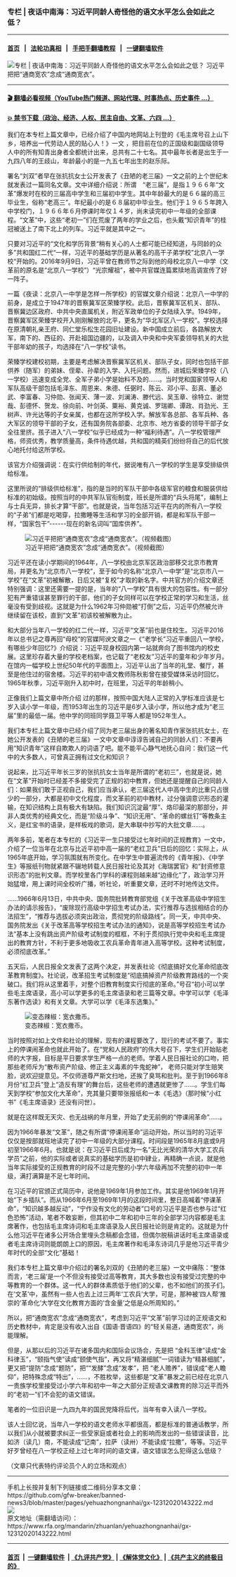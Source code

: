 ### 专栏 | 夜话中南海：习近平同龄人奇怪他的语文水平怎么会如此之低？
------------------------

#### [首页](https://github.com/gfw-breaker/banned-news3/blob/master/README.md) &nbsp;&nbsp;|&nbsp;&nbsp; [法轮功真相](https://github.com/begood0513/basic/blob/master/README.md)  &nbsp;&nbsp;|&nbsp;&nbsp; [手把手翻墙教程](https://github.com/gfw-breaker/guides/wiki)  &nbsp;&nbsp;|&nbsp;&nbsp; [一键翻墙软件](https://github.com/gfw-breaker/nogfw/blob/master/README.md)  



<div id="headerimg">
 <img alt="专栏 | 夜话中南海：习近平同龄人奇怪他的语文水平怎么会如此之低？" src="https://www.rfa.org/mandarin/zhuanlan/yehuazhongnanhai/gx-12312020143222.html/@@images/02c6274a-0f2e-425d-b822-e0454cf3f257.jpeg" title="专栏 | 夜话中南海：习近平同龄人奇怪他的语文水平怎么会如此之低？"/>
 <span class="lead_image_caption">
  习近平把把“通商宽农”念成“通商宽衣”。
 </span>
 <!-- zoomattribute -->
</div>

<hr/>


#### [ 🎬  翻墙必看视频（YouTube热门频道、网站代理、时事热点、历史事件 ...）](https://github.com/gfw-breaker/links/blob/master/banned.md)

#### [ 💥  禁书下载（政治、经济、人权、民主自由、文革、六四 ...）](https://github.com/gfw-breaker/books/blob/master/README.md)

<div id="storytext">
 <div class="sidebar">
 </div>
 <p>
  我们在本专栏上篇文章中，已经介绍了中国内地网站上刊登的《毛主席号召上山下乡，培养出一代劳动人民的贴心人！》一文 ，把目前在位的正国级和副国级领导人中的所有知青出身者全都统计出来，总共有二十七名。其中最年长者是出生于一九四八年的王歧山，年龄最小的是一九五七年出生的赵乐际。
 </p>
 <p>
  署名“刘双”者早在张抗抗女士公开发表了《丑陋的老三届》一文之前的上个世纪末就发表过一篇同名文章。文中详细介绍说：所谓　“老三届”，是指１９６６年“文革”爆发时在校的三届高中学生和三届初中学生。其中年龄最大的是６６届的高三毕业生，俗称“老高三”。年纪最小的是６８届初中毕业生。他们于１９６５年跨入中学校门，１９６６年６月停课时年仅１４岁，尚未读完初中一年级的全部课程。“文革”中，这些“老初一”们在荒废了两年的学业之后，也头戴“知识青年”的桂冠被送上了南下北上的列车。习近平就是其中之一。
 </p>
 <p>
  只要对习近平的“文化和学历背景“稍有关心的人士都可能已经知道，与同龄的众多”共和国红二代“一样，习近平的基础学历是从著名的高干子弟学校”北京八一学校“开始的。2016年9月9日，习近平曾在教师节之际到他的母校北京八一中学（文革前的原名是“北京八一学校”）“光宗耀祖”，被中共官媒连篇累牍地高调宣传了好一阵子。
 </p>
 <p>
  一篇《夜读：北京八一中学是怎样一所学校》的官媒文章介绍说：北京八一中学的前身，是成立于1947年的晋察冀军区荣臻学校。此后，晋察冀军区机关、部队、晋察冀边区政府、中共中央直属机关，附近军政单位的子女陆续入学。1949年，晋察冀军区荣臻学校开入刚刚解放的北平，更名为“华北军区八一学校”。学校选择在原清朝礼亲王府、同仁堂乐松生花园旧址建设。新中国成立前后，各路解放大军，南下的、西征的、开赴祖国边疆的，以及调入中央和中央军委领导机关的大批干部年幼的孩子，均选择在“八一学校”读书。
 </p>
 <p>
  荣臻学校建校初期，主要是考虑解决晋察冀军区机关、部队子女，同时也包括干部供养（随军）的弟妹、侄辈、孙辈的入学、入托问题。然而，进城后荣臻学校（八一学校）迅速变成全党、全军子弟小学是始料不及的……。当时党和国家领导人和军队高级干部包括毛泽东、周恩来、朱德、任弼时、陈云、邓小平、彭真、董必武、李富春、习仲勋、张闻天、薄一波、刘澜涛、滕代远、吴玉章、徐特立、谢觉哉、彭德怀、贺龙、徐向前、叶剑英、粟裕、黄克诚、罗瑞卿、谭政、肖劲光、王树声、许光达等的子女亲属，也都在这所学校入学。解放军各总部、各军兵种、各大军区的领导干部的子女，还有国务院各部委、北京市、地方省委的领导干部子女全往里挤。孩子进入“八一学校”似乎已经成为一种“福利待遇”。八一学校管理严格，师资优秀，教学质量高，条件待遇优越，共和国的精英们纷纷将自己的后代放心地托付给这所学校。
 </p>
 <p>
  该官方介绍强调说：在实行供给制的年代，据说唯有八一学校的学生是享受排级供给标准。
 </p>
 <p>
  这里所说的“排级供给标准”，指的是当时的军队干部中各级军官的粮食和服装供给标准的初始级。按照当时的中共军队官衔制度，班长是所谓的“兵头将尾”，编制上与士兵无异，排长才算“干部”。也就是说，当年包括习近平在内的所有八一学校的“子弟”们都是吃喝穿，拉撒睡等生活和学习的全部开销，都是和军队干部一样，“国家包干”------现在的新名词叫”国库供养”。
 </p>
 <p>
  <figure class="image-richtext image-inline captioned" style="width:620px;">
   <img alt="习近平把把“通商宽农”念成“通商宽衣”。（视频截图）" src="https://www.rfa.org/mandarin/zhuanlan/yehuazhongnanhai/gx-12312020143222.html/82641d49-bac5-4e40-956a-31e649d63f43.jpg/@@images/4647005b-1035-4cc7-a79a-fb5242a4db68.jpeg" title="2"/>
   <figcaption class="image-caption">
    习近平把把“通商宽农”念成“通商宽衣”。（视频截图）
   </figcaption>
   <small>
   </small>
  </figure>
 </p>
 <p>
  习近平还在读小学期间的1964年，八一学校由北京军区政治部移交北京市教育局，并更名为“北京市八一学校”，至于如今的名称“北京八一中学”是“北京市八一学校”在“文革”初被解散，日后又被“复校”才取的新名字。中共官方的介绍文章还特别强调：这里还需要一提的是，当年的“八一学校”具有很大的包容性。有一部分犯有严重错误甚至罪行的干部，他们的子女同样可以在学校正常的学习和生活，丝毫没有受到歧视。这就是为什么1962年习仲勋被“打倒”之后，习近平仍然被允许继续留在该校，直到“文革”初该校被解散为止。
 </p>
 <p>
  和大部分当年八一学校的红二代一样，习近平“文革”前也是住校生。习近平2016年以总书记之尊再回“母校”的官媒阿谀文章之一《“老学长”习近平重回八一学校，有哪些少年回忆?》介绍说：习近平现身校园内第一站就奔向了图书馆内的校史展。这里珍存着大量的学校老档案，也记载了“老校友”习近平的童年和少年岁月。在馆内一幅学校上世纪50年代的平面图上，习近平认出了当年的礼堂、餐厅，甚至是他住过的宿舍楼。习近平的初中语文教师陈秋影曾在接受媒体采访时回忆，1965年秋季，习近平刚升入初中时，在班里，习近平的年龄稍小。
 </p>
 <p>
  正像我们上篇文章中所介绍 过的那样，按照中国大陆人正常的入学标准应该是七岁入读小学一年级，而1953年出生的习近平是6岁入读小学，所以他才成为“老三届”里的最低一届。他中学的同班同学聂卫平等人都是1952年生人。
 </p>
 <p>
  我们本专栏上篇文章中已经介绍了同为老三届出身的著名知青作家张抗抗女士，在她公开发表的《丑陋的老三届》一文中文章中谆谆告诫自己的同龄人们：不要再用“知识青年”这样自欺欺人的词语了吧。能不能平心静气地抚心自问：我们这一代中的大多数人，可曾真正拥有过文化和知识？
 </p>
 <p>
  说起来，比习近平年长三岁的张抗抗女士当年是所谓的“老初三”，也就是说，她在“文革”开始时已经差不多接受完了正规的初中教育，但她还是提醒自己的同龄人们：如果我们敢于正视自己，我们应当承认，老三届这代人中高中生的比重只占很少的一部分，大都是初中文化程度，而文革前的初中教材，过分强调意识形态的灌输，在知识结构上具有极大有缺陷。我们知识沉淀最“厚”、烙印最深的那部分，并非人类优秀的经典文化，而是“阶级斗争”、“知识无用”、“革命的螺丝钉”等教条主义，是红宝书的语录，是样板戏的歌词，是大串联中抄写的大批文章……。
 </p>
 <p>
  两年多前，笔者在本专栏的《习近平一生只接受过七年时间的正规教育》一文中，介绍了一位当年在北京与比近平初中高一届的“老红卫兵”日后的回忆：实际上，从1965年底开始，学习氛围就有所变化。在中学生中普遍流传的《青年报》、《中学生》等报纸刊物就紧跟不辍地转载人民日报社论及其对《海瑞罢官》和“封资修意识形态”的批判文章。而学校里各门学科的课程则越来越“边缘化”了，政治学习开始猛增，用上课时间全校听广播，听社论，听重要文章，还时不时地传达文件。
 </p>
 <p>
  ……1966年6月13日，中共中央、国务院批转教育部党组《关于改革高级中学招生办法的请示报告》，“废除现行高级中学招生考试办法，实行推荐与选拔相结合的办法招生”，“推荐与选拔必须突出政治，贯彻党的阶级路线”。同一天，中共中央、国务院发出《关于改革高等学校招生考试办法的通知》，说是高等学校招生考试办法“基本上没有跳出资产阶级考试制度的框框，不利于贯彻执行党中央和毛主席提出的教育方针，不利于更多地吸收工农兵革命青年进入高等学校。这种考试制度，必须彻底改革。”
 </p>
 <p>
  五天后，人民日报全文发表了这两个决定，并发表社论《彻底搞好文化革命彻底改革教育制度》。社论说，改革招生考试制度是“彻底搞掉资产阶级教育路线的一个突破口。我们将从这里着手，对整个旧教育制度实行彻底的革命。”号召“初小可以学些毛主席语录，高小可以学更多的毛主席语录和老三篇等文章。中学可以学《毛泽东著作选读》和有关文章。大学可以学《毛泽东选集》。”
 </p>
 <p>
  <figure class="image-richtext image-inline captioned" style="width:620px;">
   <img alt="变态辣椒：宽衣撒币。" src="https://www.rfa.org/mandarin/zhuanlan/yehuazhongnanhai/gx-12312020143222.html/54c51dbf-b0ac-4f5d-a380-71927d97aa8e.jpg/@@images/cf395f72-711b-47e6-abd7-584240049889.jpeg" title="3"/>
   <figcaption class="image-caption">
    变态辣椒：宽衣撒币。
   </figcaption>
   <small>
   </small>
  </figure>
 </p>
 <p>
  当时按照对如上文件和社论的理解，现有的课程要改了，现行的考试不要了。事实上的停课闹革命也就此开始了。在“党和人民政府”的伟大号召下，学生们开始贴老师的大字报，目标是平日要求学生严格一点的老师。学着人民日报社论的口吻，把那些老师斥为“散布资产阶级、修正主义毒素的牛鬼蛇神”， 老师只能对学生赔笑脸，说欢迎提意见。不仅师道尊严斯文扫地，还挨了臭骂和批判。至于到1966年8月份“红卫兵”登上“造反有理”的舞台后，这些老师的遭遇就更惨了……。学生们每天到学校“参加文化大革命”，充其量只要带张报纸和一本《毛选》（那时候“小红书”《毛主席语录》还没有问世）。
 </p>
 <p>
  就是在这样既无天灾、也无战祸的年月里，开始了史无前例的“停课闹革命”……。
 </p>
 <p>
  因为1966年暴发“文革”，随之有所谓“停课闹革命”运动开始，所以当时的习近平仅仅是按部就班地读完了初中一年级的大部分课程。时间段是1965年8月底或9月初至1966年6月。也就是说：在习近平日后成为一名”无比光荣的清华大学工农兵学员”之前，他的实际或者说真实的基础学历是初中肄业，再精确一点说，就是他当年实际接受的正规教育的时段不过是完整的小学六年级再加不完整的初中一年级，满打满算是不足七年时间。
 </p>
 <p>
  在习近平的官颁正式简历中，说他是1969年1月参加工作。其实是他1969年1月开始“下乡插队”。而从1966年6月至1969年1月的这段时间里，整日高喊着“停课革命”，“知识越多越反动”，“宁作没有文化的劳动者”口号的习近平是否也参与过“红色恐怖”活动，笔者不敢妄断，但其初中二年和初中三年的全部学习内容都是毛主席著作，也包括毛主席诗词和毛主席语录及人民日报社论则是肯定的。这就是为什么他习近平在诸多公开场合里埋头念稿都会念错，但偶尔脱稿讲话时毛主席语录或者毛主席诗词则能朗朗上口的原因，毛主席著作和毛泽东诗词几乎是他习近平青少年时代的全部“文化”基础！
 </p>
 <p>
  我们本专栏上篇文章中介绍过的署名刘双的《丑陋的老三届》一文中痛陈：“整体而言，‘老三届’是一个不但没有接受过高等教育，其大多数也没有接受过完整的中等教育的一个群体。这一代人的群体素质低于他们的父辈，也不如他们的孩子们。在‘文革’中，虽然有一些人也去上过三两年‘工农兵’大学，可是，那种被‘四人帮‘推崇的‘革命化’大学在文化教育方面的‘含金量’之低是众所周知的。”
 </p>
 <p>
  所以，把“通商宽农”念成“通商宽衣”，考虑到习近平“文革”前学习过的正规语文和历史教材中，肯定是没有收入出自《国语·晋语四》的“轻关易道，通商宽农”，尚能理解。
 </p>
 <p>
  但是，从那以后的习近平在诸多国内和国际会议场合，先是把 “金科玉律”读成“金科律玉”，“颐指气使”读成“颐使气指”，再又将“精湛细腻”一词错读为“精甚细腻”，更又把“提防”念成“题防”，把““发酵”念成“发孝”，把 “老人赡养”，错误成“老人瞻仰”，把特殊念成“特出”，……，不胜枚举，这些都是“文革”暴发之前已经在北京八一贵族学校里接受过小学六年和初中一年之大部分正规语文课教育的除习近平而外的“老初一”们不会犯的语文错误。
 </p>
 <p>
  笔者的一位旧识是一九四九年的国民党降将后代，当年有幸入读八一学校。
 </p>
 <p>
  该人士回忆说，当年八一学校的语文老师水平都很高，都是标准的普通话教学，所以我们从小就被要求纠正一些受家庭或者社会上的影响而发出的一些错误读音，比如济（读几）南，不能读成“记南”，拉萨（读卅）不能读成“拉撒”，等等。习近平好歹曾经在八一学校正经上过七年时间的语文课，语文错误怎么犯得这么低级？
 </p>
 <p>
  （文章只代表特约评论员个人的立场和观点）
 </p>
</div>

<hr/>
手机上长按并复制下列链接或二维码分享本文章：<br/>
https://github.com/gfw-breaker/banned-news3/blob/master/pages/yehuazhongnanhai/gx-12312020143222.md <br/>
<a href='https://github.com/gfw-breaker/banned-news3/blob/master/pages/yehuazhongnanhai/gx-12312020143222.md'><img src='https://github.com/gfw-breaker/banned-news3/blob/master/pages/yehuazhongnanhai/gx-12312020143222.md.png'/></a> <br/>
原文地址（需翻墙访问）：https://www.rfa.org/mandarin/zhuanlan/yehuazhongnanhai/gx-12312020143222.html


------------------------
#### [首页](https://github.com/gfw-breaker/banned-news3/blob/master/README.md) &nbsp;|&nbsp; [一键翻墙软件](https://github.com/gfw-breaker/nogfw/blob/master/README.md) &nbsp;| [《九评共产党》](https://github.com/gfw-breaker/9ping.md/blob/master/README.md#九评之一评共产党是什么) | [《解体党文化》](https://github.com/gfw-breaker/jtdwh.md/blob/master/README.md) | [《共产主义的终极目的》](https://github.com/gfw-breaker/gczydzjmd.md/blob/master/README.md)


<img src='http://gfw-breaker.win/banned-news3/pages/yehuazhongnanhai/gx-12312020143222.md' width='0px' height='0px'/>